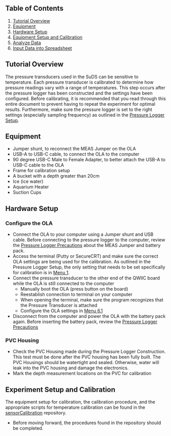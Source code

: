 ## Table of Contents
1. [Tutorial Overview](https://github.com/sunny-day-flooding-project/tutorials_v2/wiki/4.-Pressure-Logger-Calibration#tutorial-overview)
2. [Equipment](https://github.com/sunny-day-flooding-project/tutorials_v2/wiki/4.-Pressure-Logger-Calibration#equipment)
3. [Hardware Setup](https://github.com/sunny-day-flooding-project/tutorials_v2/wiki/4.-Pressure-Logger-Calibration#hardware-setup)
4. [Equipment Setup and Calibration](https://github.com/sunny-day-flooding-project/tutorials_v2/wiki/4.-Pressure-Logger-Calibration#experiment-setup-and-calibration)
6. [Analyze Data](https://github.com/sunny-day-flooding-project/tutorials_v2/wiki/4.-Pressure-Logger-Calibration#analyze-data)  
7. [Input Data into Spreadsheet](https://github.com/sunny-day-flooding-project/tutorials_v2/wiki/4.-Pressure-Logger-Calibration#input-data-into-spreadsheet) 

## Tutorial Overview

The pressure transducers used in the SuDS can be sensitive to temperature. Each pressure transducer is calibrated to determine how pressure readings vary with a range of temperatures. This step occurs after the pressure logger has been constructed and the settings have been configured.  Before calibrating, it is recommended that you read through this entire document to prevent having to repeat the experiment for optimal results. Furthermore, make sure the pressure logger is set to the right settings (especially sampling frequency) as outlined in the [Pressure Logger Setup](https://github.com/sunny-day-flooding-project/tutorials_v2/wiki/3.-Pressure-Logger-Setup). 


## Equipment 

* Jumper shunt, to reconnect the MEAS Jumper on the OLA
* USB-A to USB-C cable, to connect the OLA to the computer
* 90 degree USB-C Male to Female Adapter, to better attach the USB-A to USB-C cable to the OLA
* Frame for calibration setup 
* A bucket with a depth greater than 20cm 
* Ice (ice water)  
* Aquarium Heater
* Suction Cups 

## Hardware Setup

### Configure the OLA

* Connect the OLA to your computer using a Jumper shunt and USB cable. Before connecting to the pressure logger to the computer, review the [Pressure Logger Precautions](https://github.com/sunny-day-flooding-project/tutorials_v2/wiki/2.-Pressure-Logger-Precautions) about the MEAS Jumper and battery pack. 
* Access the terminal (Putty or SecureCRT) and make sure the correct OLA settings are being used for the calibration. As outlined in the Pressure Logger Setup, the only setting that needs to be set specifically for calibration is in [Menu 1](https://github.com/sunny-day-flooding-project/tutorials_v2/wiki/3.-Pressure-Logger-Setup#menu-1-configure-terminal-output).
* Connect the pressure transducer to the other end of the QWIIC board while the OLA is still connected to the computer
    * Manually boot the OLA (press button on the board)
    * Reestablish connection to terminal on your computer
    * When opening the terminal, make sure the program recognizes that the Pressure Transducer is attached
    * Configure the OLA settings in [Menu 6.1](https://github.com/sunny-day-flooding-project/tutorials_v2/wiki/3.-Pressure-Logger-Setup#menu-61-configure-ms5837-pressure-sensor)
* Disconnect from the computer and power the OLA with the battery pack again. Before inserting the battery pack, review the [Pressure Logger Precautions](https://github.com/sunny-day-flooding-project/tutorials_v2/wiki/2.-Pressure-Logger-Precautions)

### PVC Housing
* Check the PVC Housing made during the Pressure Logger Construction. This test must be done after the PVC housing has been fully built. The PVC Housings should be watertight and sealed. Otherwise, water will leak into the PVC housing and damage the electronics.  
* Mark the depth measurement locations on the PVC for calibration

## Experiment Setup and Calibration 

The equipment setup for calibration, the calibration procedure, and the appropriate scripts for temperature calibration can be found in the [sensorCalibration](https://github.com/sunny-day-flooding-project/sensorCalibration/tree/main) repository. 
* Before moving forward, the procedures found in the repository should be completed. 

